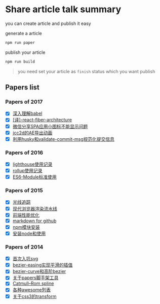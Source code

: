 # Share article talk summary

you can create article and publish it easy

generate a article
```sh
npm run paper
```

publish your article
```sh
npm run build
```
> you need set your article as `finish` status which you want publish

## Papers list

### Papers of 2017

- [x] [深入理解babel](https://github.com/jasonChen1982/blog/blob/master/papers/2017-09-21-%E6%B7%B1%E5%85%A5%E7%90%86%E8%A7%A3babel.md)
- [x] [[译]-react-fiber-architecture](https://github.com/jasonChen1982/blog/blob/master/papers/2017-09-08-%5B%E8%AF%91%5D-react-fiber-architecture.md)
- [x] [微信分享SPA应用小图标不能显示问题](https://github.com/jasonChen1982/blog/blob/master/papers/2017-05-03-%E5%BE%AE%E4%BF%A1%E5%88%86%E4%BA%ABSPA%E5%BA%94%E7%94%A8%E5%B0%8F%E5%9B%BE%E6%A0%87%E4%B8%8D%E8%83%BD%E6%98%BE%E7%A4%BA%E9%97%AE%E9%A2%98.md)
- [x] [jcc2d的AE导出动画](https://github.com/jasonChen1982/blog/blob/master/papers/2017-04-15-jcc2d%E7%9A%84AE%E5%AF%BC%E5%87%BA%E5%8A%A8%E7%94%BB.md)
- [x] [利用husky和validate-commit-msg规范化提交信息](https://github.com/jasonChen1982/blog/blob/master/papers/2017-02-14-%E5%88%A9%E7%94%A8husky%E5%92%8Cvalidate-commit-msg%E8%A7%84%E8%8C%83%E5%8C%96%E6%8F%90%E4%BA%A4%E4%BF%A1%E6%81%AF.md)

### Papers of 2016

- [x] [lighthouse使用记录](https://github.com/jasonChen1982/blog/blob/master/papers/2016-12-23-lighthouse%E4%BD%BF%E7%94%A8%E8%AE%B0%E5%BD%95.md)
- [x] [rollup使用记录](https://github.com/jasonChen1982/blog/blob/master/papers/2016-06-10-rollup%E4%BD%BF%E7%94%A8%E8%AE%B0%E5%BD%95.md)
- [x] [ES6-Module标准使用](https://github.com/jasonChen1982/blog/blob/master/papers/2016-04-11-ES6-Module%E6%A0%87%E5%87%86%E4%BD%BF%E7%94%A8.md)

### Papers of 2015

- [x] [光线追踪](https://github.com/jasonChen1982/blog/blob/master/papers/2015-10-02-%E5%85%89%E7%BA%BF%E8%BF%BD%E8%B8%AA.md)
- [x] [现代浏览器渲染流水线](https://github.com/jasonChen1982/blog/blob/master/papers/2015-07-10-%E7%8E%B0%E4%BB%A3%E6%B5%8F%E8%A7%88%E5%99%A8%E6%B8%B2%E6%9F%93%E6%B5%81%E6%B0%B4%E7%BA%BF.md)
- [x] [前端性能优化](https://github.com/jasonChen1982/blog/blob/master/papers/2015-03-14-%E5%89%8D%E7%AB%AF%E6%80%A7%E8%83%BD%E4%BC%98%E5%8C%96.md)
- [x] [markdown for github](https://github.com/jasonChen1982/blog/blob/master/papers/2015-02-11-markdown%20for%20github.md)
- [x] [npm模块安装](https://github.com/jasonChen1982/blog/blob/master/papers/2015-01-11-npm%E6%A8%A1%E5%9D%97%E5%AE%89%E8%A3%85.md)
- [x] [安装node和使用](https://github.com/jasonChen1982/blog/blob/master/papers/2015-01-10-%E5%AE%89%E8%A3%85node%E5%92%8C%E4%BD%BF%E7%94%A8.md)

### Papers of 2014

- [x] [首次入坑svg](https://github.com/jasonChen1982/blog/blob/master/papers/2014-12-01-%E9%A6%96%E6%AC%A1%E5%85%A5%E5%9D%91svg.md)
- [x] [bezier-easing实现平滑的插值](https://github.com/jasonChen1982/blog/blob/master/papers/2014-11-25-bezier-easing%E5%AE%9E%E7%8E%B0%E5%B9%B3%E6%BB%91%E7%9A%84%E6%8F%92%E5%80%BC.md)
- [x] [bezier-curve和高阶bezier](https://github.com/jasonChen1982/blog/blob/master/papers/2014-11-21-bezier-curve%E5%92%8C%E9%AB%98%E9%98%B6bezier.md)
- [x] [关于papers脚手架工具](https://github.com/jasonChen1982/blog/blob/master/papers/2014-11-19-%E5%85%B3%E4%BA%8Epapers%E8%84%9A%E6%89%8B%E6%9E%B6%E5%B7%A5%E5%85%B7.md)
- [x] [Catmull–Rom spline](https://github.com/jasonChen1982/blog/blob/master/papers/2014-11-08-Catmull%E2%80%93Rom%20spline.md)
- [x] [各种awesome列表](https://github.com/jasonChen1982/blog/blob/master/papers/2014-09-27-%E5%90%84%E7%A7%8Dawesome%E5%88%97%E8%A1%A8.md)
- [x] [关于css3的transform](https://github.com/jasonChen1982/blog/blob/master/papers/2014-08-14-%E5%85%B3%E4%BA%8Ecss3%E7%9A%84transform.md)
